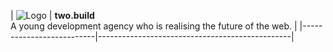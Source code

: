 | ![Logo](logo-nature.png) | **two.build**  
A young development agency who is realising the future of the web. |
|--------------------------|------------------------------------------------|
